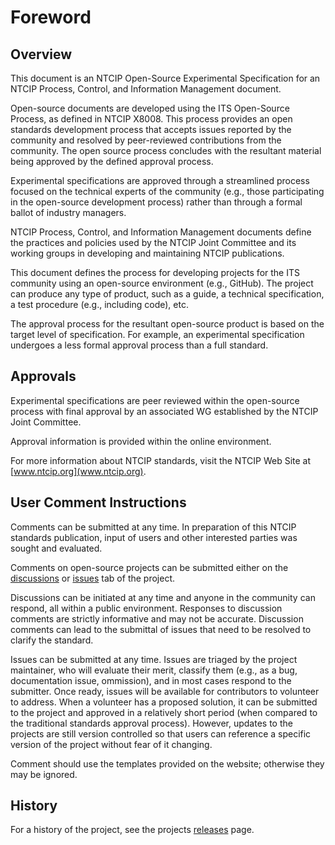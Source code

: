 # Foreword

## Overview

This document is an NTCIP Open-Source Experimental Specification for an NTCIP
Process, Control, and Information Management document.

Open-source documents are developed using the ITS Open-Source Process, as
defined in NTCIP X8008. This process provides an open standards development
process that accepts issues reported by the community and resolved by
peer-reviewed contributions from the community. The open source process
concludes with the resultant material being approved by the defined approval
process.

Experimental specifications are approved through a streamlined process focused
on the technical experts of the community (e.g., those participating in the
open-source development process) rather than through a formal ballot of industry
managers.

NTCIP Process, Control, and Information Management documents define the
practices and policies used by the NTCIP Joint Committee and its working groups
in developing and maintaining NTCIP publications.

This document defines the process for developing projects for the ITS community
using an open-source environment (e.g., GitHub). The project can produce any
type of product, such as a guide, a technical specification, a test procedure
(e.g., including code), etc.

The approval process for the resultant open-source product is based on the
target level of specification. For example, an experimental specification
undergoes a less formal approval process than a full standard.

## Approvals

Experimental specifications are peer reviewed within the open-source process
with final approval by an associated WG established by the NTCIP Joint
Committee.

Approval information is provided within the online environment.

For more information about NTCIP standards, visit the NTCIP Web Site at
[www.ntcip.org](www.ntcip.org).

## User Comment Instructions

Comments can be submitted at any time. In preparation of this NTCIP standards
publication, input of users and other interested parties was sought and
evaluated.

Comments on open-source projects can be submitted either on the
[discussions](https://github.com/k-vaughn/ITS-open-source/discussions)
or [issues](https://github.com/k-vaughn/ITS-open-source/issues) tab of the
project.

Discussions can be initiated at any time and anyone in the community can
respond, all within a public environment. Responses to discussion comments are
strictly informative and may not be accurate. Discussion comments can lead to
the submittal of issues that need to be resolved to clarify the standard.

Issues can be submitted at any time. Issues are triaged by the project
maintainer, who will evaluate their merit, classify them (e.g., as a bug,
documentation issue, ommission), and in most cases respond to the submitter.
Once ready, issues will be available for contributors to volunteer to address.
When a volunteer has a proposed solution, it can be submitted to the project and
approved in a relatively short period (when compared to the traditional
standards approval process). However, updates to the projects are still version
controlled so that users can reference a specific version of the project without
fear of it changing.

Comment should use the templates provided on the website; otherwise they may be ignored.

## History

For a history of the project, see the projects
[releases](https://github.com/ite-org/ITS-open-source/releases) page.
